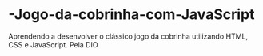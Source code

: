 # -Jogo-da-cobrinha-com-JavaScript
Aprendendo a desenvolver o clássico jogo da cobrinha utilizando HTML, CSS e JavaScript. Pela DIO
